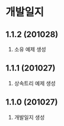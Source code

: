 # 개발일지

## 1.1.2 (201028)
1. 소유 예제 생성

## 1.1.1 (201027)
1. 상속트리 예제 생성

## 1.1.0 (201027)
1. 개발일지 생성